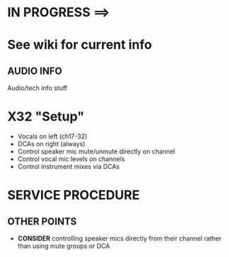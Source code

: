 
# IN PROGRESS ==>
# See wiki for current info


AUDIO INFO
-----------------------------------
Audio/tech info stuff


X32 "Setup"
===========================
- Vocals on left (ch17-32)
- DCAs on right (always)
- Control speaker mic mute/unmute directly on channel
- Control vocal mic levels on channels
- Control instrument mixes via DCAs

SERVICE PROCEDURE
==========================



OTHER POINTS
-------------------
- **CONSIDER** controlling speaker mics directly from their channel rather than using mute groups or DCA
